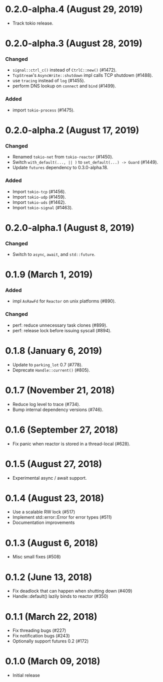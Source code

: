# 0.2.0-alpha.4 (August 29, 2019)

- Track tokio release.

# 0.2.0-alpha.3 (August 28, 2019)

### Changed
- `signal::ctrl_c()` instead of `CtrlC::new()` (#1472).
- `TcpStream`'s `AsyncWrite::shutdown` impl calls TCP shutdown (#1488).
- use `tracing` instead of `log` (#1455).
- perform DNS lookup on `connect` and `bind` (#1499).

### Added
- import `tokio-process` (#1475).

# 0.2.0-alpha.2 (August 17, 2019)

### Changed
- Renamed `tokio-net` from `tokio-reactor` (#1450).
- Switch `with_default(..., || )` to `set_default(...) -> Guard` (#1449).
- Update `futures` dependency to 0.3.0-alpha.18.

### Added
- Import `tokio-tcp` (#1456).
- Import `tokio-udp` (#1459).
- Import `tokio-uds` (#1462).
- Import `tokio-signal` (#1463).

# 0.2.0-alpha.1 (August 8, 2019)

### Changed
- Switch to `async`, `await`, and `std::future`.

# 0.1.9 (March 1, 2019)

### Added
- impl `AsRawFd` for `Reactor` on unix platforms (#890).

### Changed
- perf: reduce unnecessary task clones (#899).
- perf: release lock before issuing syscall (#894).

# 0.1.8 (January 6, 2019)

* Update to `parking_lot` 0.7 (#778).
* Deprecate `Handle::current()` (#805).

# 0.1.7 (November 21, 2018)

* Reduce log level to trace (#734).
* Bump internal dependency versions (#746).

# 0.1.6 (September 27, 2018)

* Fix panic when reactor is stored in a thread-local (#628).

# 0.1.5 (August 27, 2018)

* Experimental async / await support.

# 0.1.4 (August 23, 2018)

* Use a scalable RW lock (#517)
* Implement std::error::Error for error types (#511)
* Documentation improvements

# 0.1.3 (August 6, 2018)

* Misc small fixes (#508)

# 0.1.2 (June 13, 2018)

* Fix deadlock that can happen when shutting down (#409)
* Handle::default() lazily binds to reactor (#350)

# 0.1.1 (March 22, 2018)

* Fix threading bugs (#227)
* Fix notification bugs (#243)
* Optionally support futures 0.2 (#172)

# 0.1.0 (March 09, 2018)

* Initial release
